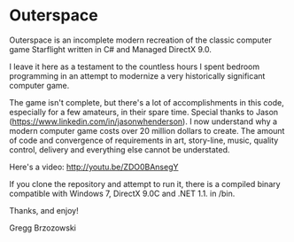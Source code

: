 Outerspace
==========

Outerspace is an incomplete modern recreation of the classic computer game Starflight written in C# and Managed DirectX 9.0.

I leave it here as a testament to the countless hours I spent bedroom programming in an attempt to modernize a very historically significant computer game. 

The game isn't complete, but there's a lot of accomplishments in this code, especially for a few amateurs, in their spare time. Special thanks to Jason (https://www.linkedin.com/in/jasonwhenderson). I now understand why a modern computer game costs over 20 million dollars to create. The amount of code and convergence of requirements in art, story-line, music, quality control, delivery and everything else cannot be understated. 

Here's a video:
http://youtu.be/ZDO0BAnsegY

If you clone the repository and attempt to run it, there is a compiled binary compatible with
Windows 7, DirectX 9.0C and .NET 1.1. in /bin.

Thanks, and enjoy!

Gregg Brzozowski
